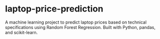 # laptop-price-prediction
A machine learning project to predict laptop prices based on technical specifications using Random Forest Regression. Built with Python, pandas, and scikit-learn.
